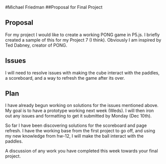 #Michael Friedman
##Proposal for Final Project

Proposal
---
For my project I would like to create a working PONG game in P5.js.
I briefly created a sample of this for my Project 7 (I think).
Obviously I am inspired by Ted Dabney, creator of PONG.

Issues
---
I will need to resolve issues with making the cube interact with the paddles, a scoreboard, and a way to refresh the game after its over.

Plan
---
I have already begun working on solutions for the issues mentioned above.
My goal is to have a prototype working next week (Weds). I will then iron out any issues and formatting to get it submitted by Monday (Dec 10th).

So far I have been discovering solutions for the scoreboard and page refresh. I have the working base from the first project to go off, and using my new knowledge from hw-12, I will make the ball interact with the paddles.

A discussion of any work you have completed this week towards your final project.
